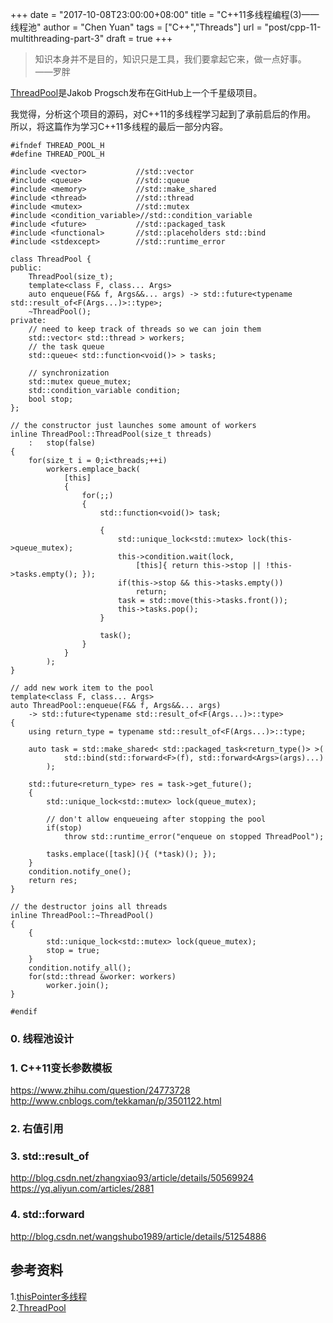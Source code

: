 +++
date = "2017-10-08T23:00:00+08:00"
title = "C++11多线程编程(3)——线程池"
author = "Chen Yuan"
tags = ["C++","Threads"]
url = "post/cpp-11-multithreading-part-3"
draft = true
+++

> 知识本身并不是目的，知识只是工具，我们要拿起它来，做一点好事。
> ——罗胖


[ThreadPool](https://github.com/progschj/ThreadPool)是Jakob Progsch发布在GitHub上一个千星级项目。    

我觉得，分析这个项目的源码，对C++11的多线程学习起到了承前启后的作用。    
所以，将这篇作为学习C++11多线程的最后一部分内容。
```
#ifndef THREAD_POOL_H
#define THREAD_POOL_H

#include <vector>    		//std::vector
#include <queue>      		//std::queue
#include <memory>			//std::make_shared
#include <thread>			//std::thread
#include <mutex>			//std::mutex
#include <condition_variable>//std::condition_variable
#include <future>			//std::packaged_task
#include <functional>		//std::placeholders std::bind
#include <stdexcept>		//std::runtime_error

class ThreadPool {
public:
    ThreadPool(size_t);
    template<class F, class... Args>
    auto enqueue(F&& f, Args&&... args) -> std::future<typename std::result_of<F(Args...)>::type>;
    ~ThreadPool();
private:
    // need to keep track of threads so we can join them
    std::vector< std::thread > workers;
    // the task queue
    std::queue< std::function<void()> > tasks;
    
    // synchronization
    std::mutex queue_mutex;
    std::condition_variable condition;
    bool stop;
};
 
// the constructor just launches some amount of workers
inline ThreadPool::ThreadPool(size_t threads)
    :   stop(false)
{
    for(size_t i = 0;i<threads;++i)
        workers.emplace_back(
            [this]
            {
                for(;;)
                {
                    std::function<void()> task;

                    {
                        std::unique_lock<std::mutex> lock(this->queue_mutex);
                        this->condition.wait(lock,
                            [this]{ return this->stop || !this->tasks.empty(); });
                        if(this->stop && this->tasks.empty())
                            return;
                        task = std::move(this->tasks.front());
                        this->tasks.pop();
                    }

                    task();
                }
            }
        );
}

// add new work item to the pool
template<class F, class... Args>
auto ThreadPool::enqueue(F&& f, Args&&... args) 
    -> std::future<typename std::result_of<F(Args...)>::type>
{
    using return_type = typename std::result_of<F(Args...)>::type;

    auto task = std::make_shared< std::packaged_task<return_type()> >(
            std::bind(std::forward<F>(f), std::forward<Args>(args)...)
        );
        
    std::future<return_type> res = task->get_future();
    {
        std::unique_lock<std::mutex> lock(queue_mutex);

        // don't allow enqueueing after stopping the pool
        if(stop)
            throw std::runtime_error("enqueue on stopped ThreadPool");

        tasks.emplace([task](){ (*task)(); });
    }
    condition.notify_one();
    return res;
}

// the destructor joins all threads
inline ThreadPool::~ThreadPool()
{
    {
        std::unique_lock<std::mutex> lock(queue_mutex);
        stop = true;
    }
    condition.notify_all();
    for(std::thread &worker: workers)
        worker.join();
}

#endif
```

<!--more--> 

### 0. 线程池设计



### 1. C++11变长参数模板
https://www.zhihu.com/question/24773728
http://www.cnblogs.com/tekkaman/p/3501122.html
### 2. 右值引用

### 3. std::result_of
http://blog.csdn.net/zhangxiao93/article/details/50569924
https://yq.aliyun.com/articles/2881

### 4. std::forward

http://blog.csdn.net/wangshubo1989/article/details/51254886

## 参考资料
1.[thisPointer多线程](http://thispointer.com/category/multithreading/)    
2.[ThreadPool](https://github.com/progschj/ThreadPool)


